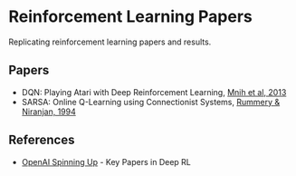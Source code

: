 # Reinforcement Learning Papers
Replicating reinforcement learning papers and results.

## Papers
* DQN: Playing Atari with Deep Reinforcement Learning, [Mnih et al, 2013](https://www.cs.toronto.edu/~vmnih/docs/dqn.pdf)
* SARSA: Online Q-Learning using Connectionist Systems, [Rummery & Niranjan, 1994](http://citeseerx.ist.psu.edu/viewdoc/download?doi=10.1.1.17.2539&rep=rep1&type=pdf)

## References
* [OpenAI Spinning Up](https://spinningup.openai.com/en/latest/spinningup/keypapers.html) - Key Papers in Deep RL
